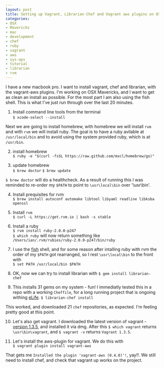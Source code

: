 ```yaml
---
layout: post
title: Setting up Vagrant, Librarian-Chef and Vagrant aws plugins on OSX Mavericks. 
categories: 
- OSX
- Mavericks
- mac
- development
- chef
- ruby
- vagrant
- aws
- sys-ops
- tutorial
- librarian
- rvm
---
```


I have a new macbook pro. I want to install vagrant, chef and librarian, with the vagrant-aws plugins. I'm working on OSX Mavericks, and I want to get as clean an install as possible. For the most part I am also using the fish shell. This is what I've just run through over the last 20 minutes. 

1. Install command line tools from the terminal  
	`$ xcode-select --install`

Next we are going to install homebrew, with homebrew we will install `rvm` and with `rvm` we will install ruby. The goal is to have a ruby avilable at `/usr/local/bin` and to avoid using the system provided ruby, which is at `/usr/bin`.

2. install homebrew  
	`$ ruby -e "$(curl -fsSL https://raw.github.com/mxcl/homebrew/go)"`

3. update homebrew  
	`$ brew doctor`
	`$ brew update`

`$ brew doctor` will do a healthcheck. As a result of running this I was reminded to re-order my `$PATH` to point to `\usr\local\bin` over '\usr\bin'.

4. Install prequisites for rvm  
	`$ brew install autoconf automake libtool libyaml readline libksba openssl`

5. Install `rvm`  
	`$ curl -L https://get.rvm.io | bash -s stable`

6. Install a ruby  
	`$ rvm install ruby-2.0.0-p247`   
	`$ which ruby` will now return something like `/Users/ian/.rvm/rubies/ruby-2.0.0-p247/bin/ruby`

7. I use the [fish](http://fishshell.com) shell, and for some reason after intalling ruby with rvm the order of my `$PATH` got rearranged, so I rest `\usr\local\bin` to the front with   
	`$ set PATH /usr/local/bin $PATH`

8. OK, now we can try to install librarian with
	`$ gem install librarian-chef`

9. This installs 31 gems on my system - fun! I immediatly tested this in a repo with a working `Cheffile`, for a long running project that is ongoing withing [eLife](http://elife.elifesciences.org). 
	`$ librarian-chef install` 

This worked, and downloaded 21 `chef` repositories, as expected. I'm feeling pretty good at this point.   

10. Let's also get vagrant. I downloaded the latest version of vagrant - [version 1.3.5](http://downloads.vagrantup.com/tags/v1.3.5), and installed it via dmg. 
After this `$ which vagrant` returns `\usr\bin\vagrant`, and `$ vagrant -v` returns `Vagrant 1.3.5`.  

11. Let's install the aws-plugin for vagrant. We do this with   
	`$ vagrant plugin install vagrant-aws`

That gets me `Installed the plugin 'vagrant-aws (0.4.0)'!`, yay!!. We still need to install chef, and check that vagrant up works on the project. 







